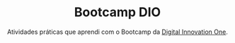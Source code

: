 <h1 align="center">Bootcamp DIO</h1>
<p align="center">Atividades práticas que aprendi com o Bootcamp da <a href="https://www.dio.me">Digital Innovation One</a>.</p>
